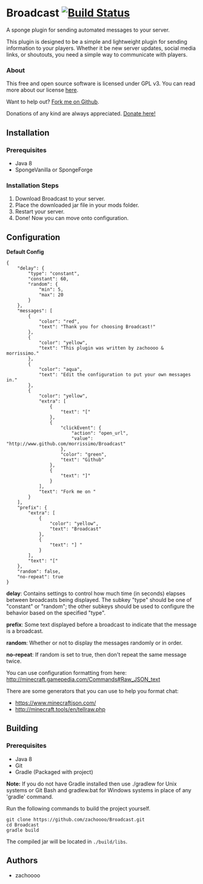 Broadcast [![Build Status](https://travis-ci.org/zachoooo/Broadcast.svg?branch=master)](https://travis-ci.org/zachoooo/Broadcast)
=========
A sponge plugin for sending automated messages to your server.

This plugin is designed to be a simple and lightweight plugin for sending information to your players. Whether it be new server updates, social media links, or shoutouts, you need a simple way to communicate with players.

### About

This free and open source software is licensed under GPL v3. You can read more about our license [here](https://github.com/zachoooo/Broadcast/blob/bleeding/LICENSE).

Want to help out? [Fork me on Github](https://github.com/zachoooo/Broadcast).

Donations of any kind are always appreciated. [Donate here!](https://www.paypal.com/cgi-bin/webscr?cmd=_s-xclick&hosted_button_id=GXWENBDK2YDYA)

## Installation

### Prerequisites
* Java 8
* SpongeVanilla or SpongeForge

### Installation Steps
1. Download Broadcast to your server.
2. Place the downloaded jar file in your mods folder.
3. Restart your server.
4. Done! Now you can move onto configuration.

## Configuration
**Default Config**
```
{
    "delay": {
        "type": "constant",
        "constant": 60,
        "random": {
            "min": 5,
            "max": 20
        }
    },
    "messages": [
        {
            "color": "red",
            "text": "Thank you for choosing Broadcast!"
        },
        {
            "color": "yellow",
            "text": "This plugin was written by zachoooo & morrissimo."
        },
        {
            "color": "aqua",
            "text": "Edit the configuration to put your own messages in."
        },
        {
            "color": "yellow",
            "extra": [
                {
                    "text": "["
                },
                {
                    "clickEvent": {
                        "action": "open_url",
                        "value": "http://www.github.com/morrissimo/Broadcast"
                    },
                    "color": "green",
                    "text": "Github"
                },
                {
                    "text": "]"
                }
            ],
            "text": "Fork me on "
        }
    ],
    "prefix": {
        "extra": [
            {
                "color": "yellow",
                "text": "Broadcast"
            },
            {
                "text": "] "
            }
        ],
        "text": "["
    },
    "random": false,
    "no-repeat": true
}

```

**delay**: Contains settings to control how much time (in seconds) elapses between broadcasts being displayed. The subkey "type" should be one of "constant" or "random"; the other subkeys should be used to configure the behavior based on the specified "type".

**prefix**: Some text displayed before a broadcast to indicate that the message is a broadcast.

**random**: Whether or not to display the messages randomly or in order.

**no-repeat**: If random is set to true, then don't repeat the same message twice.

You can use configuration formatting from here:
http://minecraft.gamepedia.com/Commands#Raw_JSON_text

There are some generators that you can use to help you format chat:
* https://www.minecraftjson.com/
* http://minecraft.tools/en/tellraw.php

## Building

### Prerequisites
* Java 8
* Git
* Gradle (Packaged with project)

**Note:** If you do not have Gradle installed then use ./gradlew for Unix systems or Git Bash and gradlew.bat for Windows systems in place of any 'gradle' command.

Run the following commands to build the project yourself.

```
git clone https://github.com/zachoooo/Broadcast.git
cd Broadcast
gradle build
```

The compiled jar will be located in `./build/libs`.

## Authors
* zachoooo